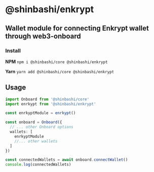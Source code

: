# @shinbashi/enkrypt

## Wallet module for connecting Enkrypt wallet through web3-onboard

### Install

**NPM**
`npm i @shinbashi/core @shinbashi/enkrypt`

**Yarn**
`yarn add @shinbashi/core @shinbashi/enkrypt`

## Usage

```typescript
import Onboard from '@shinbashi/core'
import enrkypt from '@shinbashi/enkrypt'

const enrkyptModule = enrkypt()

const onboard = Onboard({
  // ... other Onboard options
  wallets: [
    enrkyptModule
    //... other wallets
  ]
})

const connectedWallets = await onboard.connectWallet()
console.log(connectedWallets)
```
